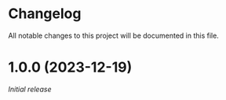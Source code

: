 # Changelog

All notable changes to this project will be documented in this file.

<a name="1.0.0"></a>

# 1.0.0 (2023-12-19)

_Initial release_
